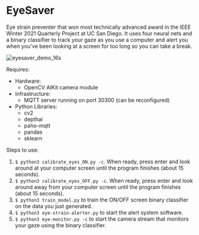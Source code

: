 # EyeSaver
Eye strain preventer that won most technically advanced award in the IEEE Winter 2021 Quarterly Project at UC San Diego. It uses four neural nets and a binary classifier to track your gaze as you use a computer and alert you when you've been looking at a screen for too long so you can take a break.  

![eyesaver_demo_16s](https://user-images.githubusercontent.com/33473815/110299234-47297800-7faa-11eb-9573-823d2ac0fc57.gif)



Requires:  
* Hardware: 
  * OpenCV AIKit camera module  
* Infrastructure:
  * MQTT server running on port 30300 (can be reconfigured)  
* Python Libraries:  
  * cv2
  * depthai
  * paho-mqtt
  * pandas
  * sklearn

Steps to use:
1. `$ python3 calibrate_eyes_ON.py -c`. When ready, press enter and look around at your computer screen until the program finishes (about 15 seconds).
2. `$ python3 calibrate_eyes_OFF.py -c`. When ready, press enter and look around away from your computer screen until the program finishes (about 15 seconds).
3. `$ python3 train_model.py` to train the ON/OFF screen binary classifier on the data you just generated.
4. `$ python3 eye-strain-alerter.py` to start the alert system software. 
5. `$ python3 eye-monitor.py -c` to start the camera stream that monitors your gaze using the binary classifier.
